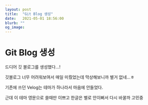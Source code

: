 ```yaml
---
layout: post
title:  "Git Blog 생성"
date:   2021-05-01 18:56:00
blurb: ""
og_image:
---
```


# Git Blog 생성

드디어 깃 블로그를 생성했다...!

깃블로그 너무 어려워보여서 매일 미뤘었는데 막상해보니까 별거 없네...ㅎ

기존에 쓰던 Velog는 테마가 하나라서 마음에 안들었다.

근데 이 테마 영문으로 쓸때만 이쁘고 한글은 별로 안이뻐서 다시 바꿀까 고민중
